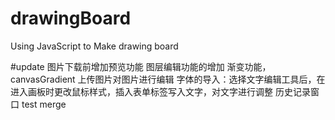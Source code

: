 # drawingBoard
Using JavaScript to Make drawing board

#update
图片下载前增加预览功能
图层编辑功能的增加
渐变功能，canvasGradient
上传图片对图片进行编辑
字体的导入：选择文字编辑工具后，在进入画板时更改鼠标样式，插入表单标签写入文字，对文字进行调整
历史记录窗口
test merge